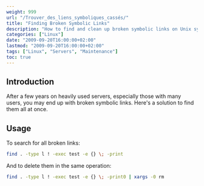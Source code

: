 ```yaml
---
weight: 999
url: "/Trouver_des_liens_symboliques_cassés/"
title: "Finding Broken Symbolic Links"
description: "How to find and clean up broken symbolic links on Unix systems"
categories: ["Linux"]
date: "2009-09-20T16:00:00+02:00"
lastmod: "2009-09-20T16:00:00+02:00"
tags: ["Linux", "Servers", "Maintenance"]
toc: true
---
```


## Introduction

After a few years on heavily used servers, especially those with many users, you may end up with broken symbolic links. Here's a solution to find them all at once.

## Usage

To search for all broken links:

```bash
find . -type l ! -exec test -e {} \; -print
```

And to delete them in the same operation:

```bash
find . -type l ! -exec test -e {} \; -print0 | xargs -0 rm
```
